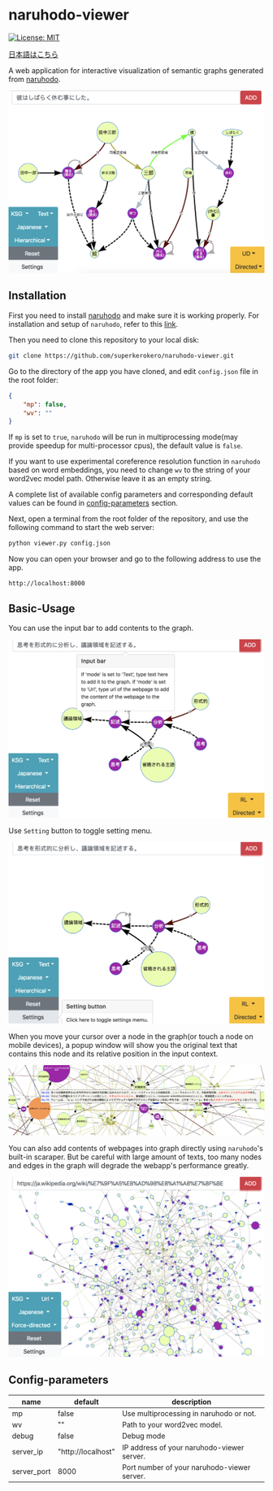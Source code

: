 # naruhodo-viewer

[![License: MIT](https://img.shields.io/badge/License-MIT-yellow.svg)](https://opensource.org/licenses/MIT)

[日本語はこちら](README-ja.md)

A web application for interactive visualization of semantic graphs generated from [naruhodo](https://github.com/superkerokero/naruhodo).

![A snapshot of naruhodo-viewer webapp](img/snapshot1.png)

## Installation

First you need to install [naruhodo](https://github.com/superkerokero/naruhodo) and make sure it is working properly. For installation and setup of `naruhodo`, refer to this [link](https://github.com/superkerokero/naruhodo/blob/master/README.md#Installation).

Then you need to clone this repository to your local disk:

```bash
git clone https://github.com/superkerokero/naruhodo-viewer.git
```

Go to the directory of the app you have cloned, and edit `config.json` file in the root folder:

```json
{
    "mp": false,
    "wv": ""
}
```

If `mp` is set to `true`, `naruhodo` will be run in multiprocessing mode(may provide speedup for multi-processor cpus), the default value is `false`. 

If you want to use experimental coreference resolution function in `naruhodo` based on word embeddings, you need to change `wv` to the string of your word2vec model path. Otherwise leave it as an empty string.

A complete list of available config parameters and corresponding default values can be found in [config-parameters](#Config-parameters) section.

Next, open a terminal from the root folder of the repository, and use the following command to start the web server:

```bash
python viewer.py config.json
```

Now you can open your browser and go to the following address to use the app.

```
http://localhost:8000
```

## Basic-Usage

You can use the input bar to add contents to the graph.

![Input bar](img/snapshot2.png)

Use `Setting` button to toggle setting menu.

![Setting button](img/snapshot3.png)

When you move your cursor over a node in the graph(or touch a node on mobile devices), a popup window will show you the original text that contains this node and its relative position in the input context.

![Node popup](img/snapshot4.png)

You can also add contents of webpages into graph directly using `naruhodo`'s built-in scaraper. But be careful with large amount of texts, too many nodes and edges in the graph will degrade the webapp's performance greatly.

![Webpage added to graph](img/snapshot5.png)

## Config-parameters

| name        | default            | description                                 |
|-------------|--------------------|---------------------------------------------|
| mp          | false              | Use multiprocessing in naruhodo or not.     |
| wv          | ""                 | Path to your word2vec model.                |
| debug       | false              | Debug mode                                  |
| server_ip   | "http://localhost" | IP address of your naruhodo-viewer server.  |
| server_port | 8000               | Port number of your naruhodo-viewer server. |